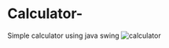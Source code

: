 # Calculator-
Simple calculator using java swing
![calculator](https://user-images.githubusercontent.com/95014782/156918664-b6b17751-e7e6-463f-a3d9-8076f9a2adcb.png)
